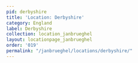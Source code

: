 ```yaml
---
pid: derbyshire
title: 'Location: Derbyshire'
category: England
label: Derbyshire
collection: location_janbrueghel
layout: locationpage_janbrueghel
order: '019'
permalink: "/janbrueghel/locations/derbyshire/"
---
```

